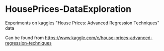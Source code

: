 # HousePrices-DataExploration
Experiments on kaggles "House Prices: Advanced Regression Techniques" data

Can be found from https://www.kaggle.com/c/house-prices-advanced-regression-techniques
